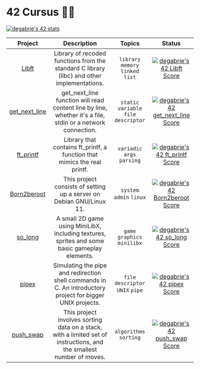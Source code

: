 # 42 Cursus 👨‍🎓
[![degabrie's 42 stats](https://badge42.vercel.app/api/v2/cl1bgaaig001109l5ln473iis/stats?cursusId=21&coalitionId=undefined)](https://github.com/JaeSeoKim/badge42)

| Project | Description | Topics |Status |
|:-------:|:-------:|:-------:|:-------:|
| [Libft](https://github.com/denisgodoy/42-libft) | Library of recoded functions from the standard C library (libc) and other implementations. |`library` `memory` `linked list` | [![degabrie's 42 Libft Score](https://badge42.vercel.app/api/v2/cl1bgaaig001109l5ln473iis/project/2264600)](https://github.com/JaeSeoKim/badge42) |
| [get_next_line](https://github.com/denisgodoy/42-gnl) | get_next_line function will read content line by line, whether it's a file, stdin or a network connection.|`static variable` `file descriptor`| [![degabrie's 42 get_next_line Score](https://badge42.vercel.app/api/v2/cl1bgaaig001109l5ln473iis/project/2303296)](https://github.com/JaeSeoKim/badge42)
| [ft_printf](https://github.com/denisgodoy/42-ft_printf) |Library that contains ft_printf, a function that mimics the real printf.  |`variadic args` `parsing`| [![degabrie's 42 ft_printf Score](https://badge42.vercel.app/api/v2/cl1bgaaig001109l5ln473iis/project/2322709)](https://github.com/JaeSeoKim/badge42) |
| [Born2beroot](https://github.com/denisgodoy/42-born2beroot) |This project consists of setting up a server on Debian GNU/Linux 11.  |`system admin` `linux`| [![degabrie's 42 Born2beroot Score](https://badge42.vercel.app/api/v2/cl1bgaaig001109l5ln473iis/project/2344415)](https://github.com/JaeSeoKim/badge42)
| [so_long](https://github.com/denisgodoy/42-so_long) | A small 2D game using MiniLibX, including textures, sprites and some basic gameplay elements. |`game` `graphics` `minilibx`| [![degabrie's 42 so_long Score](https://badge42.vercel.app/api/v2/cl1bgaaig001109l5ln473iis/project/2362981)](https://github.com/JaeSeoKim/badge42)
| [pipex](https://github.com/denisgodoy/42-pipex) | Simulating the pipe and redirection shell commands in C. An introductory project for bigger UNIX projects. |`file descriptor` `UNIX` `pipe` | [![degabrie's 42 pipex Score](https://badge42.vercel.app/api/v2/cl1bgaaig001109l5ln473iis/project/2397960)](https://github.com/JaeSeoKim/badge42)
| [push_swap](https://github.com/denisgodoy/42-push_swap) | This project involves sorting data on a stack, with a limited set of instructions, and the smallest number of moves.  |`algorithms` `sorting` | [![degabrie's 42 push_swap Score](https://badge42.vercel.app/api/v2/cl1bgaaig001109l5ln473iis/project/2444972)](https://github.com/JaeSeoKim/badge42)

